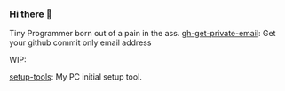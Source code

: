 ### Hi there 👋

Tiny Programmer born out of a pain in the ass.
[gh-get-private-email](https://github.com/atolycs/gh-get-private-email): Get your github commit only email address


WIP:

[setup-tools](https://github.com/atolycs/setup-tools): My PC initial setup tool.


<!--
**Atolycs/Atolycs** is a ✨ _special_ ✨ repository because its `README.md` (this file) appears on your GitHub profile.

Here are some ideas to get you started:

- 🔭 I’m currently working on ...
- 🌱 I’m currently learning ...
- 👯 I’m looking to collaborate on ...
- 🤔 I’m looking for help with ...
- 💬 Ask me about ...
- 📫 How to reach me: ...
- 😄 Pronouns: ...
- ⚡ Fun fact: ...
-->
